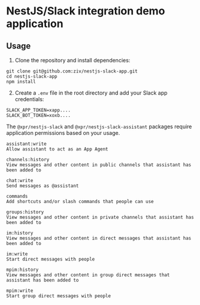 # NestJS/Slack integration demo application

## Usage

1. Clone the repository and install dependencies:

```shell
git clone git@github.com:ziv/nestjs-slack-app.git
cd nestjs-slack-app
npm install
```

2. Create a `.env` file in the root directory and add your Slack app
   credentials:

```
SLACK_APP_TOKEN=xapp....
SLACK_BOT_TOKEN=xoxb....
```

The `@xpr/nestjs-slack` and `@xpr/nestjs-slack-assistant` packages require
application permissions based on your usage.

```
assistant:write
Allow assistant to act as an App Agent

channels:history
View messages and other content in public channels that assistant has been added to

chat:write
Send messages as @assistant

commands
Add shortcuts and/or slash commands that people can use

groups:history
View messages and other content in private channels that assistant has been added to

im:history
View messages and other content in direct messages that assistant has been added to

im:write
Start direct messages with people

mpim:history
View messages and other content in group direct messages that assistant has been added to

mpim:write
Start group direct messages with people
```
